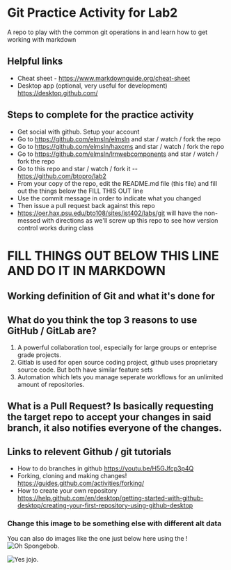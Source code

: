 # Git Practice Activity for Lab2
A repo to play with the common git operations in and learn how to get working with markdown
## Helpful links
- Cheat sheet - https://www.markdownguide.org/cheat-sheet
- Desktop app (optional, very useful for development) https://desktop.github.com/

## Steps to complete for the practice activity
- Get social with github. Setup your account
- Go to https://github.com/elmsln/elmsln and star / watch / fork the repo
- Go to https://github.com/elmsln/haxcms and star / watch / fork the repo
- Go to https://github.com/elmsln/lrnwebcomponents and star / watch / fork the repo
- Go to this repo and star / watch / fork it -- https://github.com/btopro/lab2
- From your copy of the repo, edit the README.md file (this file) and fill out the things below the FILL THIS OUT line
- Use the commit message in order to indicate what you changed
- Then issue a pull request back against this repo
- https://oer.hax.psu.edu/bto108/sites/ist402/labs/git will have the non-messed with directions as we'll screw up this repo to see how version control works during class

# FILL THINGS OUT BELOW THIS LINE AND DO IT IN MARKDOWN

## Working definition of Git and what it's done for

## What do you think the top 3 reasons to use GitHub / GitLab are?
1. A powerful collaboration tool, especially for large groups or enteprise grade projects.
2. Gitlab is used for open source coding project, github uses proprietary source code. But both have similar feature sets
3. Automation which lets you manage seperate workflows for an unlimited amount of repositories. 

## What is a Pull Request? Is basically requesting the target repo to accept your changes in said branch, it also notifies everyone of the changes.

## Links to relevent Github / git tutorials
- How to do branches in github https://youtu.be/H5GJfcp3p4Q
- Forking, cloning and making changes! https://guides.github.com/activities/forking/
- How to create your own repository https://help.github.com/en/desktop/getting-started-with-github-desktop/creating-your-first-repository-using-github-desktop


### Change this image to be something else with different alt data
You can also do images like the one just below here using the !
![Oh Spongebob](https://media.giphy.com/media/3oEjI4sFlp73fvEYgw/giphy.gif).

![Yes jojo](http://giphygifs.s3.amazonaws.com/media/iP8P6sbQTrmMM/giphy.gif).

